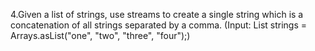 4.Given a list of strings, use streams to create a single string which is a concatenation of all strings separated by a
comma. (Input: List<String> strings = Arrays.asList("one", "two", "three", "four");)